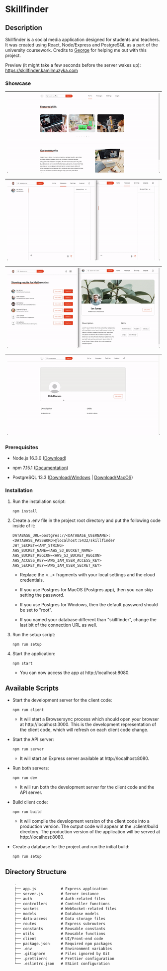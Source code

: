 # Skillfinder

## Description

Skillfinder is a social media application designed for students and teachers. It was
created using React, Node/Express and PostgreSQL as a part of the university
coursework. Credits to [George](https://github.com/UP933287) for helping me out
with this project.

Preview (it might take a few seconds before the server wakes up): https://skillfinder.kamilmuzyka.com

### Showcase

| ![Search engine and user profiles preview](assets/search.gif) |
| ------------------------------------------------------------- |

| ![Chat feature preview](assets/chat.gif) |
| ---------------------------------------- |

| ![User connections feature preview](assets/connections.gif) |
| ----------------------------------------------------------- |

| ![User settings feature preview](assets/settings.gif) |
| ----------------------------------------------------- |

### Prerequisites

-   Node.js 16.3.0 ([Download](https://nodejs.org/en/))

-   npm 7.15.1 ([Documentation](https://www.npmjs.com/get-npm))

-   PostgreSQL 13.3 ([Download/Windows](https://www.postgresql.org/download/) | [Download/MacOS](https://postgresapp.com/))

### Installation

1. Run the installation script:

    ```
    npm install
    ```

2. Create a .env file in the project root directory and put the following code
   inside of it:

    ```
    DATABASE_URL=postgres://<DATABASE_USERNAME>:<DATABASE_PASSWORD>@localhost:5432/skillfinder
    JWT_SECRET=<ANY_STRING>
    AWS_BUCKET_NAME=<AWS_S3_BUCKET_NAME>
    AWS_BUCKET_REGION=<AWS_S3_BUCKET_REGION>
    AWS_ACCESS_KEY=<AWS_IAM_USER_ACCESS_KEY>
    AWS_SECRET_KEY=<AWS_IAM_USER_SECRET_KEY>
    ```

    - Replace the <...> fragments with your local settings and the cloud credentials.

    - If you use Postgres for MacOS (Postgres.app), then you can skip setting the password.

    - If you use Postgres for Windows, then the default password should be set to "root".

    - If you named your database different than "skillfinder", change the last bit of the connection URL as well.

3. Run the setup script:

    ```
    npm run setup
    ```

4. Start the application:

    ```
    npm start
    ```

    - You can now access the app at http://localhost:8080.

## Available Scripts

-   Start the development server for the client code:

    ```
    npm run client
    ```

    -   It will start a Browsersync process which should open your browser at http://localhost:3000. This is the development representation of the client code, which will refresh on each client code change.

-   Start the API server:

    ```
    npm run server
    ```

    -   It will start an Express server available at http://localhost:8080.

-   Run both servers:

    ```
    npm run dev
    ```

    -   It will run both the development server for the client code and the API server.

-   Build client code:

    ```
    npm run build
    ```

    -   It will compile the development version of the client code into a production version. The output code will appear at the ./client/build directory. The production version of the application will be served at http://localhost:8080.

-   Create a database for the project and run the initial build:

    ```
    npm run setup
    ```

## Directory Structure

```
    .
    ├── app.js           # Express application
    ├── server.js        # Server instance
    ├── auth             # Auth-related files
    ├── controllers      # Controller functions
    ├── sockets          # WebSocket-related files
    ├── models           # Database models
    ├── data-access      # Data storage files
    ├── routes           # Express subrouters
    ├── constants        # Reusable constants
    ├── utils            # Reusable functions
    ├── client           # UI/Front-end code
    ├── package.json     # Required npm packages
    ├── .env             # Environment variables
    ├── .gitignore       # Files ignored by Git
    ├── .prettierrc      # Prettier configuration
    └── .eslintrc.json   # ESLint configuration
```
